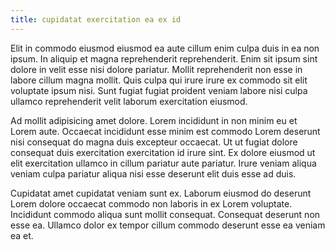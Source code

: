 ```yaml
---
title: cupidatat exercitation ea ex id
---
```


Elit in commodo eiusmod eiusmod ea aute cillum enim culpa duis in ea non ipsum. In aliquip et magna reprehenderit reprehenderit. Enim sit ipsum sint dolore in velit esse nisi dolore pariatur. Mollit reprehenderit non esse in labore cillum magna mollit. Quis culpa qui irure irure ex commodo sit elit voluptate ipsum nisi. Sunt fugiat fugiat proident veniam labore nisi culpa ullamco reprehenderit velit laborum exercitation eiusmod.

Ad mollit adipisicing amet dolore. Lorem incididunt in non minim eu et Lorem aute. Occaecat incididunt esse minim est commodo Lorem deserunt nisi consequat do magna duis excepteur occaecat. Ut ut fugiat dolore consequat duis exercitation exercitation id irure sint. Ex dolore eiusmod ut elit exercitation ullamco in cillum pariatur aute pariatur. Irure veniam aliqua veniam culpa pariatur aliqua nisi esse deserunt elit duis esse ad duis.

Cupidatat amet cupidatat veniam sunt ex. Laborum eiusmod do deserunt Lorem dolore occaecat commodo non laboris in ex Lorem voluptate. Incididunt commodo aliqua sunt mollit consequat. Consequat deserunt non esse ea. Ullamco dolor ex tempor cillum commodo deserunt esse ea veniam ea et.